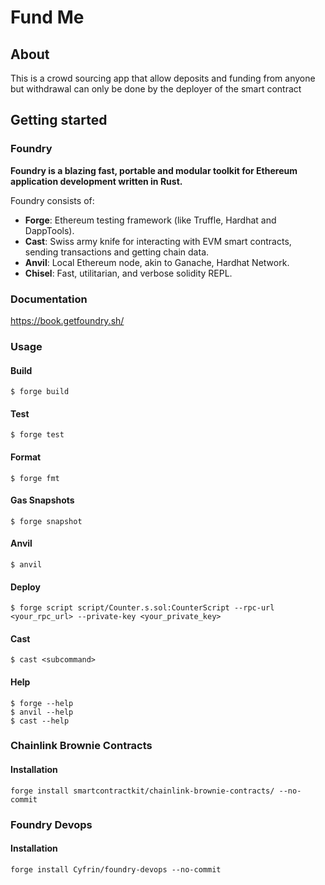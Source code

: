 # Fund Me

## About 
This is a crowd sourcing app that allow deposits and funding from anyone but withdrawal can only be done by the deployer of the smart contract

## Getting started

### Foundry

**Foundry is a blazing fast, portable and modular toolkit for Ethereum application development written in Rust.**

Foundry consists of:

-   **Forge**: Ethereum testing framework (like Truffle, Hardhat and DappTools).
-   **Cast**: Swiss army knife for interacting with EVM smart contracts, sending transactions and getting chain data.
-   **Anvil**: Local Ethereum node, akin to Ganache, Hardhat Network.
-   **Chisel**: Fast, utilitarian, and verbose solidity REPL.

### Documentation

https://book.getfoundry.sh/

### Usage

#### Build
```shell
$ forge build
```
#### Test
```shell
$ forge test
```
#### Format
```shell
$ forge fmt
```
#### Gas Snapshots
```shell
$ forge snapshot
```
#### Anvil
```shell
$ anvil
```
#### Deploy
```shell
$ forge script script/Counter.s.sol:CounterScript --rpc-url <your_rpc_url> --private-key <your_private_key>
```
#### Cast
```shell
$ cast <subcommand>
```
#### Help
```shell
$ forge --help
$ anvil --help
$ cast --help
```
### Chainlink Brownie Contracts

#### Installation

```shell
forge install smartcontractkit/chainlink-brownie-contracts/ --no-commit
```

### Foundry Devops 

#### Installation

```shell
forge install Cyfrin/foundry-devops --no-commit
```